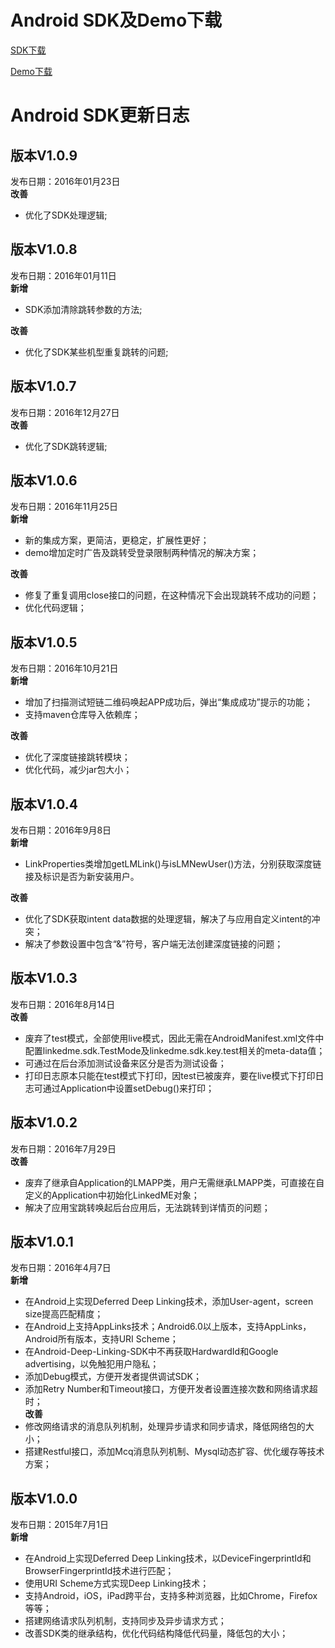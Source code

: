 # Android SDK及Demo下载
[SDK下载](https://github.com/WFC-LinkedME/LinkedME-Android-Deep-Linking-Demo/raw/master/LinkedME-Demo/libs/LinkedME-Android-Deep-Linking-SDK-V1.0.9.ja)

[Demo下载](https://github.com/WFC-LinkedME/LinkedME-Android-Deep-Linking-Demo)
 
# Android SDK更新日志
## 版本V1.0.9
发布日期：2016年01月23日  
**改善**  
* 优化了SDK处理逻辑;

## 版本V1.0.8
发布日期：2016年01月11日  
**新增**  
* SDK添加清除跳转参数的方法;

**改善**  
* 优化了SDK某些机型重复跳转的问题;

## 版本V1.0.7
发布日期：2016年12月27日  
**改善**  
* 优化了SDK跳转逻辑;

## 版本V1.0.6
发布日期：2016年11月25日  
**新增**  
* 新的集成方案，更简洁，更稳定，扩展性更好；  
* demo增加定时广告及跳转受登录限制两种情况的解决方案；

**改善**  
* 修复了重复调用close接口的问题，在这种情况下会出现跳转不成功的问题；  
* 优化代码逻辑；

## 版本V1.0.5
发布日期：2016年10月21日  
**新增**  
* 增加了扫描测试短链二维码唤起APP成功后，弹出“集成成功”提示的功能；  
* 支持maven仓库导入依赖库；

**改善**  
* 优化了深度链接跳转模块；
* 优化代码，减少jar包大小；

## 版本V1.0.4
发布日期：2016年9月8日  
**新增**  
* LinkProperties类增加getLMLink()与isLMNewUser()方法，分别获取深度链接及标识是否为新安装用户。  

**改善**  
* 优化了SDK获取intent data数据的处理逻辑，解决了与应用自定义intent的冲突；
* 解决了参数设置中包含“&”符号，客户端无法创建深度链接的问题；

## 版本V1.0.3
发布日期：2016年8月14日  
**改善**  
* 废弃了test模式，全部使用live模式，因此无需在AndroidManifest.xml文件中配置linkedme.sdk.TestMode及linkedme.sdk.key.test相关的meta-data值；
* 可通过在后台添加测试设备来区分是否为测试设备；
* 打印日志原本只能在test模式下打印，因test已被废弃，要在live模式下打印日志可通过Application中设置setDebug()来打印；

## 版本V1.0.2
发布日期：2016年7月29日  
**改善**  
* 废弃了继承自Application的LMAPP类，用户无需继承LMAPP类，可直接在自定义的Application中初始化LinkedME对象；
* 解决了应用宝跳转唤起后台应用后，无法跳转到详情页的问题；

## 版本V1.0.1
发布日期：2016年4月7日  
**新增**  
* 在Android上实现Deferred Deep Linking技术，添加User-agent，screen size提高匹配精度；
* 在Android上支持AppLinks技术；Android6.0以上版本，支持AppLinks，Android所有版本，支持URI Scheme；
* 在Android-Deep-Linking-SDK中不再获取HardwardId和Google advertising，以免触犯用户隐私；
* 添加Debug模式，方便开发者提供调试SDK；
* 添加Retry Number和Timeout接口，方便开发者设置连接次数和网络请求超时；  
**改善**  
* 修改网络请求的消息队列机制，处理异步请求和同步请求，降低网络包的大小；
* 搭建Restful接口，添加Mcq消息队列机制、Mysql动态扩容、优化缓存等技术方案；

## 版本V1.0.0
发布日期：2015年7月1日  
**新增**  
* 在Android上实现Deferred Deep Linking技术，以DeviceFingerprintId和BrowserFingerprintId技术进行匹配；
* 使用URI Scheme方式实现Deep Linking技术；
* 支持Android，iOS，iPad跨平台，支持多种浏览器，比如Chrome，Firefox等等；
* 搭建网络请求队列机制，支持同步及异步请求方式；
* 改善SDK类的继承结构，优化代码结构降低代码量，降低包的大小；